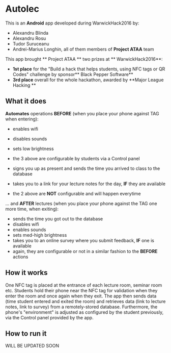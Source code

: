 # Autolec

This is an **Android** app developed during WarwickHack2016 by:
* Alexandru Blinda
* Alexandru Rosu
* Tudor Suruceanu
* Andrei-Marius Longhin, all of them members of **Project ATAA** team

 This app brought ** Project ATAA ** two prizes at ** WarwickHack2016**: 
* **1st place** for the "Build a hack that helps students, using NFC tags or QR Codes" challenge by sponsor** Black Pepper Software**
* **3rd place** overall for the whole hackathon, awarded by **Major League Hacking **

## What it does

**Automates** operations **BEFORE** (when you place your phone against TAG when entering):

* enables wifi
* disables sounds
* sets low brightness
* the 3 above are configurable by students via a Control panel

* signs you up as present and sends the time you arrived to class to the database
* takes you to a link for your lecture notes for the day, **IF** they are available
* the 2 above are **NOT** configurable and will happen everytime

... and **AFTER** lectures (when you place your phone against the TAG one more time, when exiting):

* sends the time you got out to the database
* disables wifi
* enables sounds
* sets med-high brightness
* takes you to an online survey where you submit feedback, **IF** one is available
* again, they are configurable or not in a similar fashion to the **BEFORE** actions

## How it works
One NFC tag is placed at the entrance of each lecture room, seminar room etc. Students hold their phone near the NFC tag for validation when they enter the room and once again when they exit. 
The app then sends data (time student entered and exited the room) and retrieves data (link to lecture notes, link to survey) from a remotely-stored database.
Furthermore, the phone's "environment" is adjusted as configured by the student previously, via the Control panel provided by the app.

## How to run it 
WILL BE UPDATED SOON



